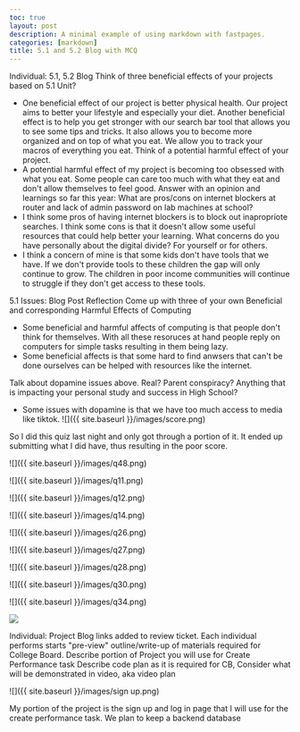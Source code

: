 ```yaml
---
toc: true
layout: post
description: A minimal example of using markdown with fastpages.
categories: [markdown]
title: 5.1 and 5.2 Blog with MCQ
---
```


Individual: 5.1, 5.2 Blog
Think of three beneficial effects of your projects based on 5.1 Unit?
- One beneficial effect of our project is better physical health. Our project aims to better your lifestyle and especially your diet. Another beneficial effect is to help you get stronger with our search bar tool that allows you to see some tips and tricks. It also allows you to become more organized and on top of what you eat. We allow you to track your macros of everything you eat.
Think of a potential harmful effect of your project.
- A potential harmful effect of my project is becoming too obsessed with what you eat. Some people can care too much with what they eat and don't allow themselves to feel good.
Answer with an opinion and learnings so far this year:  What are pros/cons on internet blockers at router and lack of admin password on lab machines at school?
- I think some pros of having internet blockers is to block out inapropriote searches. I think some cons is that it doesn't allow some useful resources that could help better your learning. 
What concerns do you have personally about the digital divide?  For yourself or for others.
- I think a concern of mine is that some kids don't have tools that we have. If we don't provide tools to these children the gap will only continue to grow. The children in poor income communities will continue to struggle if they don't get access to these tools.

5.1 Issues:
Blog Post Reflection
Come up with three of your own Beneficial and corresponding Harmful Effects of Computing
- Some beneficial and harmful affects of computing is that people don't think for themselves. With all these resoruces at hand people reply on computers for simple tasks resulting in them being lazy. 
- Some beneficial affects is that some hard to find anwsers that can't be done ourselves can be helped with resources like the internet. 


Talk about dopamine issues above. Real? Parent conspiracy? Anything that is impacting your personal study and success in High School?
- Some issues with dopamine is that we have too much access to media like tiktok. 
![]({{ site.baseurl }}/images/score.png)

So I did this quiz last night and only got through a portion of it. It ended up submitting what I did have, thus resulting in the poor score.

![]({{ site.baseurl }}/images/q48.png)



![]({{ site.baseurl }}/images/q11.png)

![]({{ site.baseurl }}/images/q12.png)

![]({{ site.baseurl }}/images/q14.png)

![]({{ site.baseurl }}/images/q26.png)

![]({{ site.baseurl }}/images/q27.png)

![]({{ site.baseurl }}/images/q28.png)

![]({{ site.baseurl }}/images/q30.png)

![]({{ site.baseurl }}/images/q34.png)

![]({{site.baseurl}}/images/q11.png)

 

Individual: Project Blog links added to review ticket. 
Each individual performs starts "pre-view" outline/write-up of materials required for College Board. 
Describe portion of Project you will use for Create Performance task
Describe code plan as it is required for CB,
Consider what will be demonstrated in video, aka video plan

![]({{ site.baseurl }}/images/sign up.png)

My portion of the project is the sign up and log in page that I will use for the create performance task. We plan to keep a backend database 



